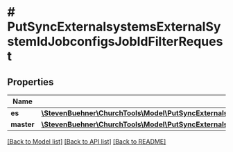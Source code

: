 # # PutSyncExternalsystemsExternalSystemIdJobconfigsJobIdFilterRequest

## Properties

Name | Type | Description | Notes
------------ | ------------- | ------------- | -------------
**es** | [**\StevenBuehner\ChurchTools\Model\PutSyncExternalsystemsExternalSystemIdJobconfigsJobIdFilterRequestEsInner[]**](PutSyncExternalsystemsExternalSystemIdJobconfigsJobIdFilterRequestEsInner.md) |  |
**master** | [**\StevenBuehner\ChurchTools\Model\PutSyncExternalsystemsExternalSystemIdJobconfigsJobIdFilterRequestEsInner[]**](PutSyncExternalsystemsExternalSystemIdJobconfigsJobIdFilterRequestEsInner.md) |  |

[[Back to Model list]](../../README.md#models) [[Back to API list]](../../README.md#endpoints) [[Back to README]](../../README.md)
